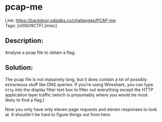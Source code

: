 pcap-me
=======

Link: https://backdoor.sdslabs.co/challenges/PCAP-me \
Tags: [n00b19CTF] [misc]

Description:
------------

Analyse a pcap file to obtain a flag.

Solution:
---------

The pcap file is not massively long, but it does contain a lot of possibly extraneous stuff like DNS queries. If you're using Wireshark, you can type `http` into the display filter text box to filter out everything except the HTTP application layer traffic (which is presumably where you would be most likely to find a flag.)

Now you only have only eleven page requests and eleven responses to look at. It shouldn't be hard to figure things out from here.
